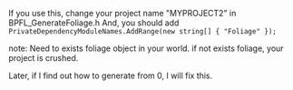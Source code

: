 If you use this, change your project name "MYPROJECT2" in BPFL_GenerateFoliage.h
And, you should add `PrivateDependencyModuleNames.AddRange(new string[] { "Foliage" });`

note: Need to exists foliage object in your world. if not exists foliage, your project is crushed.

Later, if I find out how to generate from 0, I will fix this.
